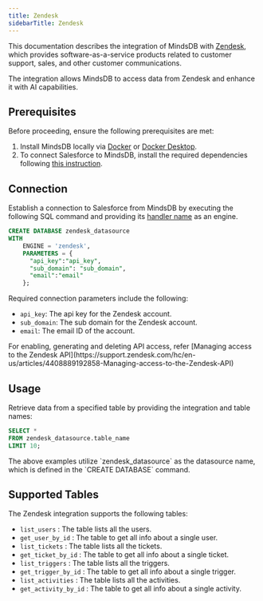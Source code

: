 ```yaml
---
title: Zendesk
sidebarTitle: Zendesk
---
```


This documentation describes the integration of MindsDB with [Zendesk](https://www.zendesk.com/), which provides software-as-a-service products related to customer support, sales, and other customer communications.

The integration allows MindsDB to access data from Zendesk and enhance it with AI capabilities.

## Prerequisites

Before proceeding, ensure the following prerequisites are met:

1. Install MindsDB locally via [Docker](https://docs.mindsdb.com/setup/self-hosted/docker) or [Docker Desktop](https://docs.mindsdb.com/setup/self-hosted/docker-desktop).
2. To connect Salesforce to MindsDB, install the required dependencies following [this instruction](https://docs.mindsdb.com/setup/self-hosted/docker#install-dependencies).

## Connection

Establish a connection to Salesforce from MindsDB by executing the following SQL command and providing its [handler name](https://github.com/mindsdb/mindsdb/tree/main/mindsdb/integrations/handlers/zendesk_handler) as an engine.

```sql
CREATE DATABASE zendesk_datasource
WITH
    ENGINE = 'zendesk',
    PARAMETERS = {
      "api_key":"api_key",
      "sub_domain": "sub_domain",
      "email":"email"
    };
```

Required connection parameters include the following:

* `api_key`: The api key for the Zendesk account.
* `sub_domain`: The sub domain for the Zendesk account.
* `email`: The email ID of the account.

<Tip>
For enabling, generating and deleting API access, refer [Managing access to the Zendesk API](https://support.zendesk.com/hc/en-us/articles/4408889192858-Managing-access-to-the-Zendesk-API)
</Tip>

## Usage

Retrieve data from a specified table by providing the integration and table names:

```sql
SELECT *
FROM zendesk_datasource.table_name
LIMIT 10;
```

<Note>
The above examples utilize `zendesk_datasource` as the datasource name, which is defined in the `CREATE DATABASE` command.
</Note>

## Supported Tables

The Zendesk integration supports the following tables:

* `list_users` : The table lists all the users.
* `get_user_by_id` : The table to get all info about a single user.
* `list_tickets` : The table lists all the tickets.
* `get_ticket_by_id` : The table to get all info about a single ticket.
* `list_triggers` : The table lists all the triggers.
* `get_trigger_by_id` : The table to get all info about a single trigger.
* `list_activities` : The table lists all the activities.
* `get_activity_by_id` : The table to get all info about a single activity.